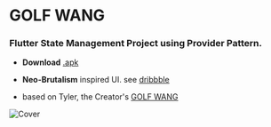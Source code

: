 # GOLF WANG

### Flutter State Management Project using Provider Pattern.

* __Download__ [.apk](https://drive.google.com/file/d/1RAMIfv0TP0InSzV9aIDITYhxM0AGj5Iq/view?usp=sharing)
 
* __Neo-Brutalism__ inspired UI. see [dribbble](https://dribbble.com/shots/20957838-GOLF-WANG)

* based on Tyler, the Creator's [GOLF WANG](https://golfwang.com/)


![Cover](https://github.com/ThutaYeAg/GOLF-WANG/blob/master/assets/cover.png)

